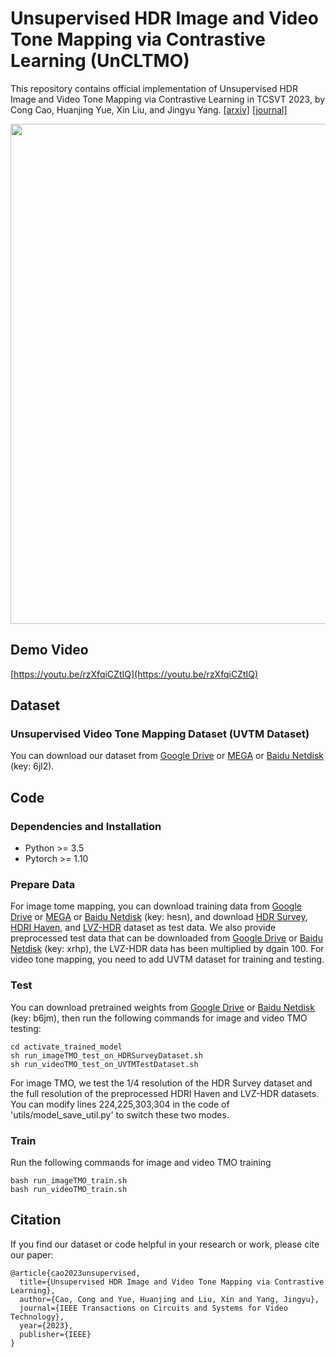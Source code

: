 # Unsupervised HDR Image and Video Tone Mapping via Contrastive Learning (UnCLTMO)

This repository contains official implementation of Unsupervised HDR Image and Video Tone Mapping via Contrastive Learning in TCSVT 2023, by Cong Cao, Huanjing Yue, Xin Liu, and Jingyu Yang. [[arxiv]](https://arxiv.org/abs/2303.07327) [[journal]](https://ieeexplore.ieee.org/document/10167696)

<p align="center">
  <img width="800" src="https://github.com/cao-cong/UnCLTMO/blob/main/images/ContrastiveLearningLoss.png">
</p>

## Demo Video

[https://youtu.be/rzXfqiCZtIQ](https://youtu.be/rzXfqiCZtIQ)

## Dataset

### Unsupervised Video Tone Mapping Dataset (UVTM Dataset)

You can download our dataset from [Google Drive](https://drive.google.com/file/d/1IkcfGDlJOAWBRIqSYT71HPxWBGiuXKwl/view?usp=sharing) or [MEGA](https://mega.nz/file/RAgWnTpY#QjIbA_Xs07EZrVIn9qEqO_1LLLOiXgJana6LWTSz-d0) or [Baidu Netdisk](https://pan.baidu.com/s/1X-FRzSMqYc97nlKXdJce7Q) (key: 6jl2).

## Code

### Dependencies and Installation

- Python >= 3.5
- Pytorch >= 1.10

### Prepare Data

For image tome mapping, you can download training data from [Google Drive](https://drive.google.com/drive/folders/1ECjaZenzVx2xDwURziPaI5QNOcEsrCjK?usp=sharing) or [MEGA](https://mega.nz/folder/5JhUGCYS#VyCDrLnNxs4-8j0_PAFqLQ) or [Baidu Netdisk](https://pan.baidu.com/s/10AC_UpjAtttD1EJBc_wVpg) (key: hesn), and download [HDR Survey](http://markfairchild.org/HDR.html), [HDRI Haven](https://zenodo.org/record/1285800#.Yd_d7mhBw2w), and [LVZ-HDR](https://www.kaggle.com/datasets/landrykezebou/lvzhdr-tone-mapping-benchmark-dataset-tmonet) dataset as test data. We also provide preprocessed test data that can be downloaded from [Google Drive](https://drive.google.com/drive/folders/1SWRJ5jQrzOywMbwzlVmmZFNxSialT5wS?usp=sharing) or [Baidu Netdisk](https://pan.baidu.com/s/15ml85l4y_L1MPTmtAXYCOA) (key: xrhp), the LVZ-HDR data has been multiplied by dgain 100. For video tone mapping, you need to add UVTM dataset for training and testing.

### Test

You can download pretrained weights from [Google Drive](https://drive.google.com/drive/folders/17MpuVAcQWmZI_ar5Hr0x3d6e_gN4in8K?usp=sharing) or [Baidu Netdisk](https://pan.baidu.com/s/1LJwoanmPY0AqUafNqlCX_g) (key: b6jm), then run the following commands for image and video TMO testing:
  ```
  cd activate_trained_model
  sh run_imageTMO_test_on_HDRSurveyDataset.sh
  sh run_videoTMO_test_on_UVTMTestDataset.sh
  ```
For image TMO, we test the 1/4 resolution of the HDR Survey dataset and the full resolution of the preprocessed HDRI Haven and LVZ-HDR datasets. You can modify lines 224,225,303,304 in the code of 'utils/model_save_util.py' to switch these two modes.


### Train

Run the following commands for image and video TMO training
  ```
  bash run_imageTMO_train.sh
  bash run_videoTMO_train.sh
  ```

## Citation

If you find our dataset or code helpful in your research or work, please cite our paper:
```
@article{cao2023unsupervised,
  title={Unsupervised HDR Image and Video Tone Mapping via Contrastive Learning},
  author={Cao, Cong and Yue, Huanjing and Liu, Xin and Yang, Jingyu},
  journal={IEEE Transactions on Circuits and Systems for Video Technology},
  year={2023},
  publisher={IEEE}
}
```


